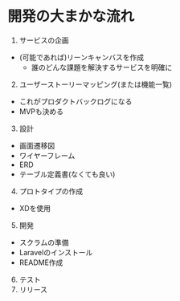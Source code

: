 # 開発の大まかな流れ
1. サービスの企画
  - (可能であれば)リーンキャンバスを作成
    - 誰のどんな課題を解決するサービスを明確に
2. ユーザーストーリーマッピング(または機能一覧)
  - これがプロダクトバックログになる
  - MVPも決める
3. 設計
  - 画面遷移図
  - ワイヤーフレーム
  - ERD
  - テーブル定義書(なくても良い)
4. プロトタイプの作成
  - XDを使用
5. 開発
  - スクラムの準備
  - Laravelのインストール
  - README作成
6. テスト
7. リリース